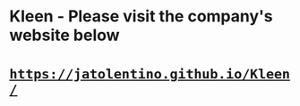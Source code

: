 # Kleen - Please visit the company's website below
# [`https://jatolentino.github.io/Kleen/`]([./Test/](https://jatolentino.github.io/Kleen/))
